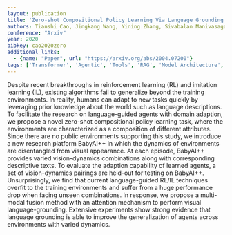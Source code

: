 ```yaml
---
layout: publication
title: 'Zero-shot Compositional Policy Learning Via Language Grounding'
authors: Tianshi Cao, Jingkang Wang, Yining Zhang, Sivabalan Manivasagam
conference: "Arxiv"
year: 2020
bibkey: cao2020zero
additional_links:
  - {name: "Paper", url: "https://arxiv.org/abs/2004.07200"}
tags: ['Transformer', 'Agentic', 'Tools', 'RAG', 'Model Architecture', 'Reinforcement Learning', 'Merging', 'Training Techniques', 'Attention Mechanism']
---
```

Despite recent breakthroughs in reinforcement learning (RL) and imitation
learning (IL), existing algorithms fail to generalize beyond the training
environments. In reality, humans can adapt to new tasks quickly by leveraging
prior knowledge about the world such as language descriptions. To facilitate
the research on language-guided agents with domain adaption, we propose a novel
zero-shot compositional policy learning task, where the environments are
characterized as a composition of different attributes. Since there are no
public environments supporting this study, we introduce a new research platform
BabyAI++ in which the dynamics of environments are disentangled from visual
appearance. At each episode, BabyAI++ provides varied vision-dynamics
combinations along with corresponding descriptive texts. To evaluate the
adaption capability of learned agents, a set of vision-dynamics pairings are
held-out for testing on BabyAI++. Unsurprisingly, we find that current
language-guided RL/IL techniques overfit to the training environments and
suffer from a huge performance drop when facing unseen combinations. In
response, we propose a multi-modal fusion method with an attention mechanism to
perform visual language-grounding. Extensive experiments show strong evidence
that language grounding is able to improve the generalization of agents across
environments with varied dynamics.
